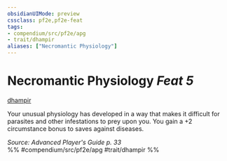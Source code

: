 ```yaml
---
obsidianUIMode: preview
cssclass: pf2e,pf2e-feat
tags:
- compendium/src/pf2e/apg
- trait/dhampir
aliases: ["Necromantic Physiology"]
---
```

# Necromantic Physiology  *Feat 5*  
[dhampir](../../Rules/traits/dhampir-b1.md)  


Your unusual physiology has developed in a way that makes it difficult for parasites and other infestations to prey upon you. You gain a +2 circumstance bonus to saves against diseases.

*Source: Advanced Player's Guide p. 33*  
%% #compendium/src/pf2e/apg #trait/dhampir %%